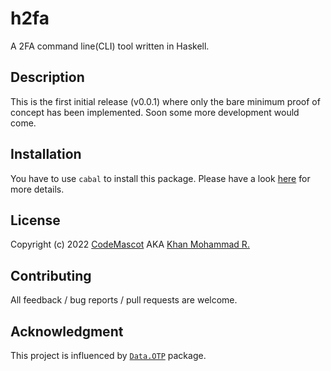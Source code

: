 # h2fa
A 2FA command line(CLI) tool written in Haskell.

## Description
This is the first initial release (v0.0.1) where only the bare minimum proof of concept has been implemented. Soon some more development would come.

## Installation
You have to use `cabal` to install this package. Please have a look [here](https://www.haskell.org/cabal/) for more details.

## License
Copyright (c) 2022 [CodeMascot](https://www.codemascot.com/) AKA [Khan Mohammad R.](https://www.codemascot.com/)

## Contributing
All feedback / bug reports / pull requests are welcome.

## Acknowledgment
This project is influenced by [`Data.OTP`](https://github.com/haskell-hvr/OTP) package.
